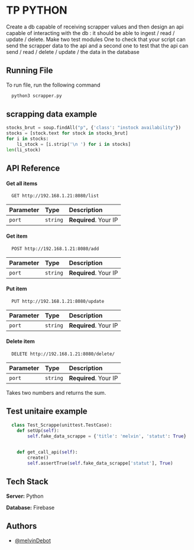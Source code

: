 
# TP PYTHON

Create a db capable of receiving scrapper values and then design an api capable of interacting with the db : it should be able to ingest / read / update / delete.
Make two test modules
One to check that your script can send the scrapper data to the api and a second one to test that the api can send / read / delete / update / the data
in the database


## Running File

To run file, run the following command

```python
  python3 scrapper.py
```

## scrapping data example

```python
stocks_brut = soup.findAll("p", {'class': "instock availability"})
stocks = [stock.text for stock in stocks_brut]
for i in stocks:
    li_stock = [i.strip('\n ') for i in stocks]
len(li_stock)
```
## API Reference

#### Get all items

```http
  GET http://192.168.1.21:8080/list
```

| Parameter | Type     | Description                |
| :-------- | :------- | :------------------------- |
| `port` | `string` | **Required**. Your IP |

#### Get item

```http
  POST http://192.168.1.21:8080/add
```

| Parameter | Type     | Description                |
| :-------- | :------- | :------------------------- |
| `port` | `string` | **Required**. Your IP |

#### Put item

```http
  PUT http://192.168.1.21:8080/update
```

| Parameter | Type     | Description                |
| :-------- | :------- | :------------------------- |
| `port` | `string` | **Required**. Your IP |

#### Delete item

```http
  DELETE http://192.168.1.21:8080/delete/
```

| Parameter | Type     | Description                |
| :-------- | :------- | :------------------------- |
| `port` | `string` | **Required**. Your IP |



Takes two numbers and returns the sum.

## Test unitaire example

```python
  class Test_Scrappe(unittest.TestCase):
    def setUp(self):
        self.fake_data_scrappe = {'title': 'melvin', 'statut': True}

    
    def get_call_api(self):
        create()
        self.assertTrue(self.fake_data_scrappe['statut'], True)
```
## Tech Stack

**Server:** Python

**Database:** Firebase

## Authors

- [@melvinDebot](https://github.com/melvinDebot?tab=repositories)


